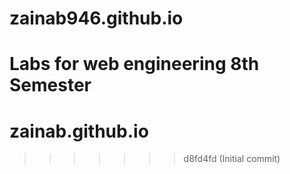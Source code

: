 
# zainab946.github.io
Labs for web engineering 8th Semester
=======
# zainab.github.io
>>>>>>> d8fd4fd (Initial commit)

